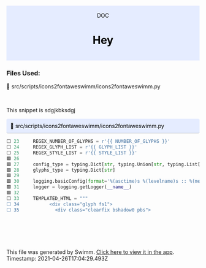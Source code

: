 <div align="center" style="background-color: #e5ecff; color: black">    <br/>    <div>DOC</div>    <h1>Hey</h1>    <br/>  </div>

### Files Used:
📄 src/scripts/icons2fontaweswimm/icons2fontaweswimm.py


<br/>

This snippet is sdgjkbksdgj

<div style="background: #e5ecff; padding: 10px 10px 10px 10px; border-bottom: 1px solid #c1c7d0; border-radius: 4px; color: black">    📄 src/scripts/icons2fontaweswimm/icons2fontaweswimm.py  </div>

```python
⬜ 23     REGEX_NUMBER_OF_GLYPHS = r'{{ NUMBER_OF_GLYPHS }}'
⬜ 24     REGEX_GLYPH_LIST = r'{{ GLYPH_LIST }}'
⬜ 25     REGEX_STYLE_LIST = r'{{ STYLE_LIST }}'
🟩 26     
🟩 27     config_type = typing.Dict[str, typing.Union[str, typing.List[str]]]
🟩 28     glyphs_type = typing.Dict[str]
🟩 29     
🟩 30     logging.basicConfig(format='%(asctime)s %(levelname)s :: %(message)s', level=logging.DEBUG)
🟩 31     logger = logging.getLogger(__name__)
🟩 32     
⬜ 33     TEMPLATED_HTML = """
⬜ 34           <div class="glyph fs1">
⬜ 35             <div class="clearfix bshadow0 pbs">
```
<br/>

<br/><br/>

This file was generated by Swimm. [Click here to view it in the app](https://swimm.io/link?l=c3dpbW0lM0ElMkYlMkZyZXBvcyUyRm5OZ3lSMUpLVFpabENvaHV5MlluJTJGZG9jcyUyRkFTUWoxc0RjTnlxeDNCaFpjbHZa). Timestamp: 2021-04-26T17:04:29.493Z
